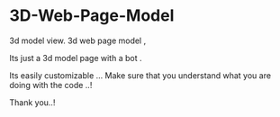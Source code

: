 # 3D-Web-Page-Model
3d model view.
3d web page model ,

Its just a 3d model page with a bot .

Its easily customizable ... Make sure that you understand what you are doing with the code ..!

Thank you..!
